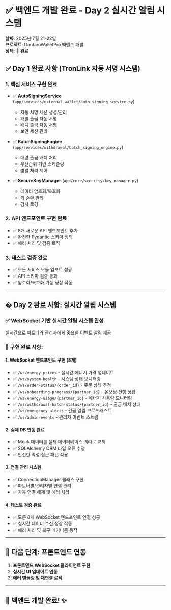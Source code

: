 # ✅ 백엔드 개발 완료 - Day 2 실시간 알림 시스템

**날짜**: 2025년 7월 21-22일  
**프로젝트**: DantaroWalletPro 백엔드 개발  
**상태**: 🎉 **완료**

## ✅ Day 1 완료 사항 (TronLink 자동 서명 시스템)

### 1. 핵심 서비스 구현 완료
- ✅ **AutoSigningService** (`app/services/external_wallet/auto_signing_service.py`)
  - 자동 서명 세션 생성/관리
  - 개별 출금 자동 서명
  - 배치 출금 자동 서명
  - 보안 세션 관리

- ✅ **BatchSigningEngine** (`app/services/withdrawal/batch_signing_engine.py`)
  - 대량 출금 배치 처리
  - 우선순위 기반 스케줄링
  - 병렬 처리 제어

- ✅ **SecureKeyManager** (`app/core/security/key_manager.py`)
  - 데이터 암호화/복호화
  - 키 순환 관리
  - 감사 로깅

### 2. API 엔드포인트 구현 완료
- ✅ 8개 새로운 API 엔드포인트 추가
- ✅ 완전한 Pydantic 스키마 정의
- ✅ 에러 처리 및 검증 로직

### 3. 테스트 검증 완료
- ✅ 모든 서비스 모듈 임포트 성공
- ✅ API 스키마 검증 통과
- ✅ 암호화/복호화 기능 정상 작동

---

## � Day 2 완료 사항: 실시간 알림 시스템

### ✅ WebSocket 기반 실시간 알림 시스템 완성
실시간으로 파트너와 관리자에게 중요한 이벤트 알림 제공

### 🚀 구현 완료 사항:

#### 1. **WebSocket 엔드포인트 구현 (8개)**
- ✅ `/ws/energy-prices` - 실시간 에너지 가격 업데이트
- ✅ `/ws/system-health` - 시스템 상태 모니터링
- ✅ `/ws/order-status/{order_id}` - 주문 상태 추적
- ✅ `/ws/onboarding-progress/{partner_id}` - 온보딩 진행 상황
- ✅ `/ws/energy-usage/{partner_id}` - 에너지 사용량 모니터링
- ✅ `/ws/withdrawal-batch-status/{partner_id}` - 출금 배치 상태
- ✅ `/ws/emergency-alerts` - 긴급 알림 브로드캐스트
- ✅ `/ws/admin-events` - 관리자 이벤트 스트림

#### 2. **실제 DB 연동 완료**
- ✅ Mock 데이터를 실제 데이터베이스 쿼리로 교체
- ✅ SQLAlchemy ORM 타입 오류 수정
- ✅ 안전한 속성 접근 패턴 적용

#### 3. **연결 관리 시스템**
- ✅ ConnectionManager 클래스 구현
- ✅ 파트너별/관리자별 연결 관리
- ✅ 자동 연결 해제 및 에러 처리

#### 4. **테스트 검증 완료**
- ✅ 모든 8개 WebSocket 엔드포인트 연결 성공
- ✅ 실시간 데이터 수신 정상 작동
- ✅ 에러 처리 및 복구 메커니즘 동작

---

## 🎯 다음 단계: 프론트엔드 연동
1. **프론트엔드 WebSocket 클라이언트 구현**
2. **실시간 UI 업데이트 연동**
3. **에러 핸들링 및 재연결 로직**

---

## 🚀 백엔드 개발 완료! ✨
